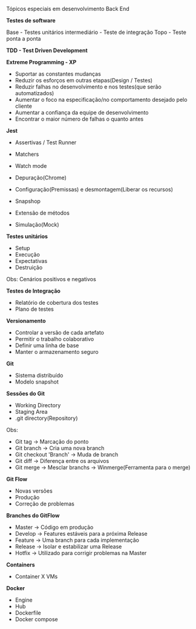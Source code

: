 Tópicos especiais em desenvolvimento Back End

**Testes de software**

Base - Testes unitários
intermediário - Teste de integração
Topo - Teste ponta a ponta

**TDD - Test Driven Development**

**Extreme Programming - XP**

- Suportar as constantes mudanças
- Reduzir os esforços em outras etapas(Design / Testes)
- Reduzir falhas no desenvolvimento e nos testes(que serão automatizados)
- Aumentar o foco na especificação/no comportamento desejado pelo cliente
- Aumentar a confiança da equipe de desenvolvimento
- Encontrar o maior número de falhas o quanto antes

**Jest**

- Assertivas / Test Runner

- Matchers
- Watch mode

- Depuração(Chrome)
- Configuração(Premissas) e desmontagem(Liberar os recursos)
- Snapshop
- Extensão de métodos
- Simulação(Mock)

**Testes unitários**

- Setup
- Execução
- Expectativas
- Destruição

Obs:
Cenários positivos e negativos

**Testes de Integração**

- Relatório de cobertura dos testes
- Plano de testes

**Versionamento**

- Controlar a versão de cada artefato
- Permitir o trabalho colaborativo
- Definir uma linha de base
- Manter o armazenamento seguro

**Git**

- Sistema distribuído
- Modelo snapshot

**Sessões do Git**

- Working Directory
- Staging Area
- .git directory(Repository)

Obs:

- Git tag -> Marcação do ponto
- Git branch -> Cria uma nova branch
- Git checkout 'Branch' -> Muda de branch
- Git diff -> Diferença entre os arquivos
- Git merge -> Mesclar branchs -> Winmerge(Ferramenta para o merge)

**Git Flow**

- Novas versões
- Produção
- Correção de problemas

**Branches do GitFlow**

- Master -> Código em produção
- Develop -> Features estáveis para a próxima Release
- Feature -> Uma branch para cada implementação
- Release -> Isolar e estabilizar uma Release
- Hotfix -> Utilizado para corrigir problemas na Master

**Containers**

- Container X VMs

**Docker**

- Engine
- Hub
- Dockerfile
- Docker compose
